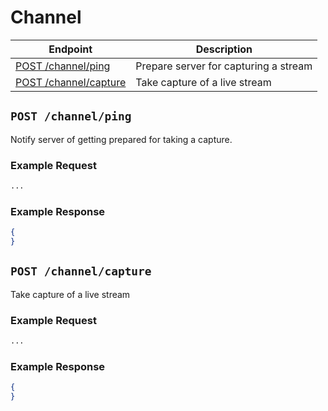 # Channel

| Endpoint | Description |
| ---- | --------------- |
| [POST /channel/ping](/v1/channel.md#ping) | Prepare server for capturing a stream |
| [POST /channel/capture](/v1/channel.md#capture) | Take capture of a live stream |

## `POST /channel/ping`

Notify server of getting prepared for taking a capture.

### Example Request

```bash
...
```

### Example Response

```json
{	
}
```

## `POST /channel/capture`

Take capture of a live stream

### Example Request

```bash
...
```

### Example Response

```json
{	
}
```
